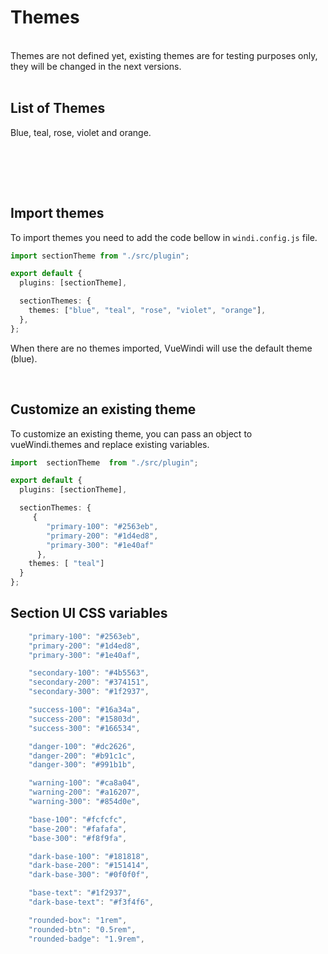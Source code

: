# Themes

<br />

<div class="bg-danger-200/10 rounded-$rounded-btn p-5 text-danger-200">
    Themes are not defined yet, existing themes are for testing purposes only, they will be changed in the next versions.
</div>

<br />

## List of Themes

Blue, teal, rose, violet and orange.

<br />


<br /> <br />

## Import themes

To import themes you need to add the code bellow in <code>windi.config.js</code> file.

```ts
import sectionTheme from "./src/plugin";

export default {
  plugins: [sectionTheme],

  sectionThemes: {
    themes: ["blue", "teal", "rose", "violet", "orange"],
  },
};
```

When there are no themes imported, VueWindi will use the default theme (blue).

<br />

## Customize an existing theme

To customize an existing theme, you can pass an object to vueWindi.themes and replace existing variables.

```ts
import  sectionTheme  from "./src/plugin";

export default {
  plugins: [sectionTheme],

  sectionThemes: {
     {
        "primary-100": "#2563eb",
        "primary-200": "#1d4ed8",
        "primary-300": "#1e40af"
      },
    themes: [ "teal"]
  }
};

```

## Section UI  CSS variables

```ts
    "primary-100": "#2563eb",
    "primary-200": "#1d4ed8",
    "primary-300": "#1e40af",

    "secondary-100": "#4b5563",
    "secondary-200": "#374151",
    "secondary-300": "#1f2937",

    "success-100": "#16a34a",
    "success-200": "#15803d",
    "success-300": "#166534",

    "danger-100": "#dc2626",
    "danger-200": "#b91c1c",
    "danger-300": "#991b1b",

    "warning-100": "#ca8a04",
    "warning-200": "#a16207",
    "warning-300": "#854d0e",

    "base-100": "#fcfcfc",
    "base-200": "#fafafa",
    "base-300": "#f8f9fa",

    "dark-base-100": "#181818",
    "dark-base-200": "#151414",
    "dark-base-300": "#0f0f0f",

    "base-text": "#1f2937",
    "dark-base-text": "#f3f4f6",

    "rounded-box": "1rem",
    "rounded-btn": "0.5rem",
    "rounded-badge": "1.9rem",
```
